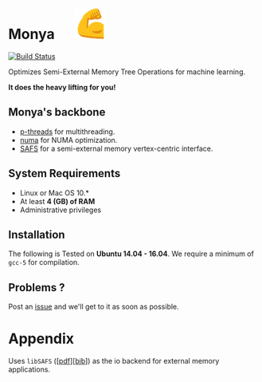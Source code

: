 # Monya &nbsp; &nbsp; &nbsp;![monya](img/monya-thumbnail.png)
[![Build
Status](https://travis-ci.org/disa-mhembere/monya.svg?branch=master)](https://travis-ci.org/disa-mhembere/monya)

Optimizes Semi-External Memory Tree Operations for machine learning.

**It does the heavy lifting for you!**

## Monya's backbone

- [p-threads](https://computing.llnl.gov/tutorials/pthreads/) for
multithreading.
- [numa](https://linux.die.net/man/3/numa) for NUMA optimization.
- [SAFS](https://github.com/flashxio/FlashX/tree/release/libsafs) for a semi-external memory
vertex-centric interface.

## System Requirements

- Linux or Mac OS 10.*
- At least **4 (GB) of RAM**
- Administrative privileges


## Installation

The following is Tested on **Ubuntu 14.04 - 16.04**. We require a minimum of
`gcc-5` for compilation.

## Problems ?

Post an [issue](https://github.com/disa-mhembere/monya/issues) and we'll get to
it as soon as possible.


# Appendix

Uses `libSAFS`
([[pdf](http://www.cs.jhu.edu/~zhengda/sc13.pdf)][[bib](http://dl.acm.org/downformats.cfm?id=2503225&parent_id=2503210&expformat=bibtex&CFID=445591569&CFTOKEN=95321450)])
as the io backend for external memory applications.
